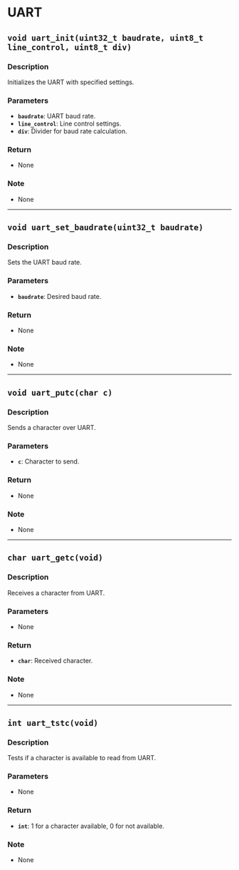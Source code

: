 
# UART <!--DONE-->

## `void uart_init(uint32_t baudrate, uint8_t line_control, uint8_t div)` <!--DONE-->

### Description

Initializes the UART with specified settings.

### Parameters

- **`baudrate`**: UART baud rate.
- **`line_control`**: Line control settings.
- **`div`**: Divider for baud rate calculation.

### Return

- None

### Note

- None

---

## `void uart_set_baudrate(uint32_t baudrate)` <!--DONE-->

### Description

Sets the UART baud rate.

### Parameters

- **`baudrate`**: Desired baud rate.

### Return

- None

### Note

- None

---

## `void uart_putc(char c)` <!--DONE-->

### Description

Sends a character over UART.

### Parameters

- **`c`**: Character to send.

### Return

- None

### Note

- None

---

## `char uart_getc(void)` <!--DONE-->

### Description

Receives a character from UART.

### Parameters

- None

### Return

- **`char`**: Received character.

### Note

- None

---

## `int uart_tstc(void)`

### Description

Tests if a character is available to read from UART.

### Parameters

- None

### Return

- **`int`**: 1 for a character available, 0 for not available.

### Note

- None
